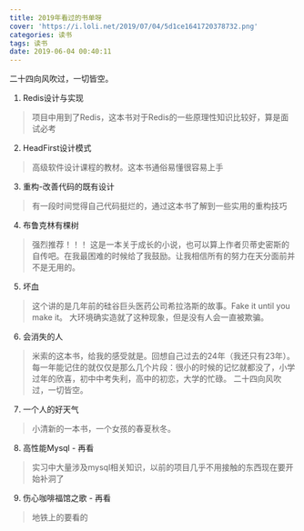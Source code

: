 ```yaml
---
title: 2019年看过的书单呀
cover: 'https://i.loli.net/2019/07/04/5d1ce1641720378732.png'
categories: 读书
tags: 读书
date: 2019-06-04 00:40:11
---
```


二十四向风吹过，一切皆空。

<!-- more -->

1. Redis设计与实现

> 项目中用到了Redis，这本书对于Redis的一些原理性知识比较好，算是面试必考

2. HeadFirst设计模式

> 高级软件设计课程的教材。这本书通俗易懂很容易上手

3. 重构-改善代码的既有设计 
> 有一段时间觉得自己代码挺烂的，通过这本书了解到一些实用的重构技巧

4. 布鲁克林有棵树 

> 强烈推荐！！！ 这是一本关于成长的小说，也可以算上作者贝蒂史密斯的自传吧。在我最困难的时候给了我鼓励。让我相信所有的努力在天分面前并不是无用的。

5. 坏血

> 这个讲的是几年前的硅谷巨头医药公司希拉洛斯的故事。Fake it until you make it。 大环境确实造就了这种现象，但是没有人会一直被欺骗。

6. 会消失的人

> 米索的这本书，给我的感受就是。回想自己过去的24年（我还只有23年）。每一年能记住的就仅仅是那么几个片段：很小的时候的记忆就都没了，小学过年的欣喜，初中中考失利，高中的初恋，大学的忙碌。 二十四向风吹过，一切皆空。

7. 一个人的好天气

> 小清新的一本书，一个女孩的春夏秋冬。

8. 高性能Mysql - 再看

> 实习中大量涉及mysql相关知识，以前的项目几乎不用接触的东西现在要开始补洞了

9. 伤心咖啡福馆之歌 - 再看

> 地铁上的要看的